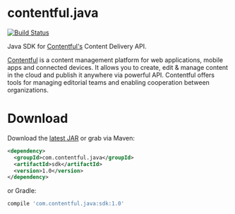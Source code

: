 contentful.java
===============

[![Build Status](http://img.shields.io/travis/contentful/contentful.objc.svg?style=flat)](https://magnum.travis-ci.com/contentful/contentful.java)

Java SDK for [Contentful's][1] Content Delivery API.

[Contentful][1] is a content management platform for web applications, mobile apps and connected devices. It allows you to create, edit & manage content in the cloud and publish it anywhere via powerful API. Contentful offers tools for managing editorial teams and enabling cooperation between organizations.


Download
========

Download the [latest JAR][2] or grab via Maven:
```xml
<dependency>
  <groupId>com.contentful.java</groupId>
  <artifactId>sdk</artifactId>
  <version>1.0</version>
</dependency>
```
or Gradle:
```groovy
compile 'com.contentful.java:sdk:1.0'
```

 [1]: https://www.contentful.com
 [2]: https://www.jars.com
